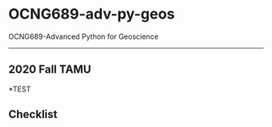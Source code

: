 # OCNG689-adv-py-geos
OCNG689-Advanced Python for Geoscience

----

## 2020 Fall TAMU
*TEST
## Checklist

